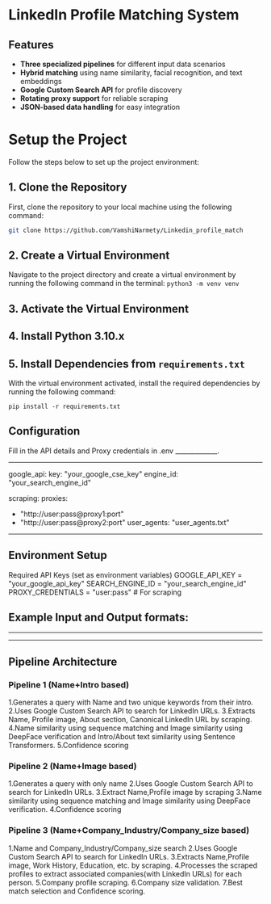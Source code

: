 # LinkedIn Profile Matching System

## Features

- **Three specialized pipelines** for different input data scenarios
- **Hybrid matching** using name similarity, facial recognition, and text embeddings
- **Google Custom Search API** for profile discovery
- **Rotating proxy support** for reliable scraping
- **JSON-based data handling** for easy integration

# Setup the Project

Follow the steps below to set up the project environment:

## 1. Clone the Repository

First, clone the repository to your local machine using the following command:

```bash
git clone https://github.com/VamshiNarmety/Linkedin_profile_match
```
## 2. Create a Virtual Environment
Navigate to the project directory and create a virtual environment by running the following command in the terminal:
`python3 -m venv venv`
## 3. Activate the Virtual Environment
## 4. Install Python 3.10.x

## 5. Install Dependencies from `requirements.txt`

With the virtual environment activated, install the required dependencies by running the following command:

`pip install -r requirements.txt`


## Configuration
Fill in the API details and Proxy credentials in .env _____________.

---

google_api:
key: "your_google_cse_key"
engine_id: "your_search_engine_id"

scraping:
proxies:
- "http://user:pass@proxy1:port"
- "http://user:pass@proxy2:port"
user_agents: "user_agents.txt"


---




## Environment Setup
Required API Keys (set as environment variables)
GOOGLE_API_KEY = "your_google_api_key"
SEARCH_ENGINE_ID = "your_search_engine_id"
PROXY_CREDENTIALS = "user:pass" # For scraping


## Example Input and Output formats:


---





---



## Pipeline Architecture

### Pipeline 1 (Name+Intro based)
1.Generates a query with Name and two unique keywords from their intro.
2.Uses Google Custom Search API to search for LinkedIn URLs.
3.Extracts Name, Profile image, About section, Canonical LinkedIn URL by scraping.
4.Name similarity using sequence matching and Image similarity using DeepFace verification and Intro/About text similarity using Sentence Transformers.
5.Confidence scoring

### Pipeline 2 (Name+Image based)

1.Generates a query with only name
2.Uses Google Custom Search API to search for LinkedIn URLs.
3.Extract Name,Profile image by scraping
3.Name similarity using sequence matching and Image similarity using DeepFace verification.
4.Confidence scoring

### Pipeline 3 (Name+Company_Industry/Company_size based)

1.Name and Company_Industry/Company_size search
2.Uses Google Custom Search API to search for LinkedIn URLs.
3.Extracts Name,Profile image, Work History, Education, etc. by scraping.
4.Processes the scraped profiles to extract associated companies(with LinkedIn URLs) for each person.
5.Company profile scraping.
6.Company size validation.
7.Best match selection and Confidence scoring.
